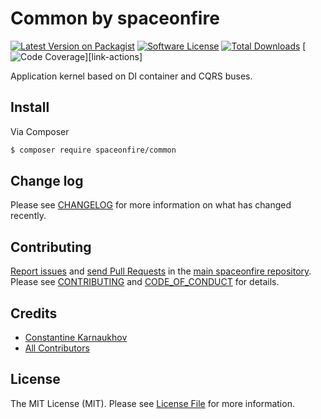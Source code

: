 # Common by spaceonfire

[![Latest Version on Packagist][ico-version]][link-packagist]
[![Software License][ico-license]](LICENSE.md)
[![Total Downloads][ico-downloads]][link-packagist]
[![Code Coverage][ico-coverage]][link-actions]

Application kernel based on DI container and CQRS buses.

## Install

Via Composer

```bash
$ composer require spaceonfire/common
```

## Change log

Please see [CHANGELOG](CHANGELOG.md) for more information on what has changed recently.

## Contributing

[Report issues][link-issues] and [send Pull Requests][link-pulls] in the [main spaceonfire repository][link-monorepo].
Please see [CONTRIBUTING][link-contributing] and [CODE_OF_CONDUCT][link-code-of-conduct] for details.

## Credits

-   [Constantine Karnaukhov][link-author]
-   [All Contributors][link-contributors]

## License

The MIT License (MIT). Please see [License File](LICENSE.md) for more information.

[ico-version]: https://img.shields.io/packagist/v/spaceonfire/common.svg?style=flat-square
[ico-license]: https://img.shields.io/badge/license-MIT-brightgreen.svg?style=flat-square
[ico-downloads]: https://img.shields.io/packagist/dt/spaceonfire/common.svg?style=flat-square
[ico-coverage]: https://img.shields.io/endpoint?style=flat-square&url=https%3A%2F%2Fgist.githubusercontent.com%2Fhustlahusky%2Fd62607c1a2e4707959b0142e0ea876cd%2Fraw%2Fcommon.json
[link-packagist]: https://packagist.org/packages/spaceonfire/common
[link-author]: https://github.com/hustlahusky
[link-contributors]: ../../contributors
[link-monorepo]: https://github.com/spaceonfire/spaceonfire
[link-issues]: https://github.com/spaceonfire/spaceonfire/issues
[link-pulls]: https://github.com/spaceonfire/spaceonfire/pulls
[link-contributing]: https://github.com/spaceonfire/spaceonfire/blob/master/CONTRIBUTING.md
[link-code-of-conduct]: https://github.com/spaceonfire/spaceonfire/blob/master/CODE_OF_CONDUCT.md
